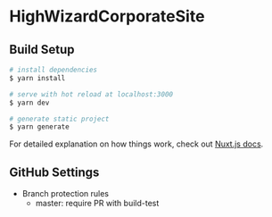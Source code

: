 # HighWizardCorporateSite

>

## Build Setup

```bash
# install dependencies
$ yarn install

# serve with hot reload at localhost:3000
$ yarn dev

# generate static project
$ yarn generate
```

For detailed explanation on how things work, check out [Nuxt.js docs](https://nuxtjs.org).

## GitHub Settings

- Branch protection rules
  - master: require PR with build-test
